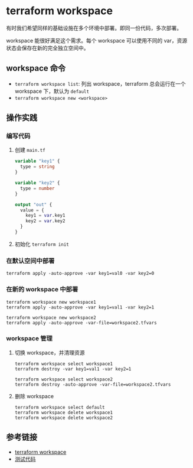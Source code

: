 # terraform workspace

有时我们希望同样的基础设施在多个环境中部署。即同一份代码，多次部署。

workspace 能很好满足这个需求。每个 workspace 可以使用不同的 var，资源状态会保存在新的完全独立空间中。

## workspace 命令

- `terraform workspace list`: 列出 workspace，terraform 总会运行在一个 workspace 下，默认为 `default`
- `terraform workspace new <workspace>`

## 操作实践

### 编写代码

1. 创建 `main.tf`
    ```terraform
    variable "key1" {
      type = string
    }
    
    variable "key2" {
      type = number
    }
    
    output "out" {
      value = {
        key1 = var.key1
        key2 = var.key2
      }
    }
    ```
2. 初始化 `terraform init`

### 在默认空间中部署

```shell
terraform apply -auto-approve -var key1=val0 -var key2=0
```

### 在新的 workspace 中部署

```shell
terraform workspace new workspace1
terraform apply -auto-approve -var key1=val1 -var key2=1

terraform workspace new workspace2
terraform apply -auto-approve -var-file=workspace2.tfvars
```

### workspace 管理

1. 切换 workspace，并清理资源
   ```shell
   terraform workspace select workspace1
   terraform destroy -var key1=val1 -var key2=1
   
   terraform workspace select workspace2
   terraform destroy -auto-approve -var-file=workspace2.tfvars
   ```
2. 删除 workspace
   ```shell
   terraform workspace select default
   terraform workspace delete workspace1
   terraform workspace delete workspace2
   ```

## 参考链接

- [terraform workspace](https://developer.hashicorp.com/terraform/cli/workspaces)
- [测试代码](code/workspace/main.tf)

